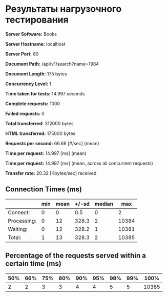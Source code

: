 # Результаты нагрузочного тестирования

**Server Software:** Books

**Server Hostname:** localhost

**Server Port:** 80


**Document Path:** /api/v1/search?name=1984

**Document Length:** 175 bytes


**Concurrency Level:** 1

**Time taken for tests:** 14.997 seconds

**Complete requests:** 1000

**Failed requests:** 0

**Total transferred:** 312000 bytes

**HTML transferred:** 175000 bytes

**Requests per second:** 66.68 [#/sec] (mean)

**Time per request:** 14.997 [ms] (mean)

**Time per request:** 14.997 [ms] (mean, across all concurrent requests)

**Transfer rate:** 20.32 [Kbytes/sec] received

## Connection Times (ms)
|              | min | mean     | +/-sd | median | max   |
|--------------|-----|----------|-------|--------|-------|
| Connect:     | 0   | 0        | 0.5   | 0      | 2     |
| Processing:  | 0   | 12       | 328.3 | 2      | 10384 |
| Waiting:     | 0   | 12       | 328.2 | 1      | 10381 |
| Total:       | 1   | 13       | 328.3 | 2      | 10385 |

## Percentage of the requests served within a certain time (ms)
| 50%   | 66%   | 75%   | 80%   | 90%   | 95%   | 98%   | 99%   | 100%   |
|-------|-------|-------|-------|-------|-------|-------|-------|--------|
| 2     | 2     | 3     | 3     | 4     | 4     | 5     | 5     | 10385  |

